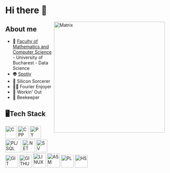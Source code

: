 # Hi there 🦘
<img align="right" alt="Matrix" height=350 src="https://github.com/Matoka26/Matoka26/assets/106425405/b886e469-a734-415f-bafa-8570055d7ebd">

## About me
- 🏫 [Faculty of Mathematics and Computer Science](https://fmi.unibuc.ro/) - University of Bucharest - Data Science
- 👽 [Spotiy](https://open.spotify.com/user/2cxjmc30b79ytqh9r4bovvd81?si=e186b9879c8e450d)
- 🔮 Silicon Sorcerer
- 🏴‍☠️ Fourier Enjoyer
- 🦍 Workin' Out
- 🐝 Beekeeper

## 🖥Tech Stack

<p align="left">
  <img src="https://github.com/Matoka26/Matoka26/assets/106425405/3281fd3e-d8cd-4943-9ab7-20f3fa4effe2" width=35 height=40 alt="C">
  <img src="https://github.com/Matoka26/Matoka26/assets/106425405/3cccf4e2-84a4-481b-b222-5204660d9ac5" width=35 height=40 alt="CPP">
  <img src="https://github.com/Matoka26/Matoka26/assets/106425405/58950e80-2f61-4038-ad07-e79e1e48e221" width=35 height=40 alt="PY">
  <img src="https://github.com/Matoka26/Matoka26/assets/106425405/f905f766-6eb0-4e85-b6d3-0abc0330f4b6" width=50 height=40 alt="PL/SQL">
  <img src="https://github.com/Matoka26/Matoka26/assets/106425405/0e58df5b-465d-4a96-8c67-1e36c2c1da7d" width=40 height=40 alt=".NET">
  <img src="https://github.com/user-attachments/assets/85ae9817-fa7a-4a31-94e8-492cca535191" width=35 height=40 alt="SV">
  
  <br>
  <img src="https://github.com/Matoka26/Matoka26/assets/106425405/36b71924-78c8-4226-9922-0decccac4621" width=40 height=40 alt="GIT">
  <img src="https://github.com/Matoka26/Matoka26/assets/106425405/83910f7d-b3c4-41ba-8206-4824d5f4676a" width=40 height=40 alt="GITHUB">
  <img src="https://github.com/Matoka26/Matoka26/assets/106425405/0f66ade0-8c69-4dfb-935d-472ab50183cd" width=40 height=45 alt="LINUX">
  <img src="https://github.com/Matoka26/Matoka26/assets/106425405/25fe335c-db48-4e86-89ef-8992fe5dd58b" width=40 height=45 alt="ASM">
  <img src="https://github.com/Matoka26/Matoka26/assets/106425405/45f42bde-3b6e-4239-a9b6-ad44457d2030" width=40 height=40 alt="PL">
  <img src="https://github.com/Matoka26/Matoka26/assets/106425405/b13221e0-3655-435f-85cf-b3e112fb9f25" width=40 height=40 alt="HS">
</p>  



